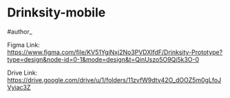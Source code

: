 # Drinksity-mobile
#author_

Figma Link: https://www.figma.com/file/KV51YgiNxj2No3PVDXlfdF/Drinksity-Prototype?type=design&node-id=0-1&mode=design&t=QinUszo5O9Qi5k3O-0

Drive Link: https://drive.google.com/drive/u/1/folders/11zvfW9dtv42O_dOOZ5m0gLfoJVyiac3Z

